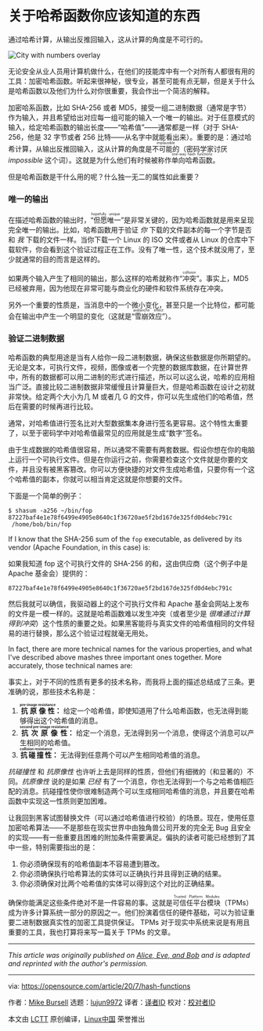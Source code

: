 [#]: collector: (lujun9972)
[#]: translator: (Yufei-Yan)
[#]: reviewer: ( )
[#]: publisher: ( )
[#]: url: ( )
[#]: subject: (What you need to know about hash functions)
[#]: via: (https://opensource.com/article/20/7/hash-functions)
[#]: author: (Mike Bursell https://opensource.com/users/mikecamel)

关于哈希函数你应该知道的东西
======

通过哈希计算，从输出反推回输入，这从计算的角度是不可行的。

![City with numbers overlay][1]

无论安全从业人员用计算机做什么，在他们的技能库中有一个对所有人都很有用的工具：加密哈希函数。听起来很神秘，很专业，甚至可能有点无聊，但是关于什么是哈希函数以及他们为什么对你很重要，我会作出一个简洁的解释。

加密哈系函数，比如 SHA-256 或者 MD5，接受一组二进制数据（通常是字节）作为输入，并且希望给出对应每一组可能的输入一个唯一的输出。对于任意模式的输入，给定哈希函数的输出长度——“哈希值”——通常都是一样（对于 SHA-256，他是 32 字节或者 256 比特——从名字中就能看出来）。重要的是：通过哈希计算，从输出反推回输入，这从计算的角度是<ruby>不可能的<rt>implausible</rt></ruby>（密码学家讨厌 _impossible_ 这个词）。这就是为什么他们有时候被称作<ruby>单向哈希函数<rt>one-way hash functions</rt></ruby>。

但是哈希函数是干什么用的呢？什么独一无二的属性如此重要？

### 唯一的输出

在描述哈希函数的输出时，<ruby>“但愿唯一<rt>hopefully unique</rt>”</ruby>是非常关键的，因为哈希函数就是用来呈现完全唯一的输出。比如，哈希函数用于验证 _你_ 下载的文件副本的每一个字节是否和 _我_ 下载的文件一样。当你下载一个 Linux 的 ISO 文件或者从 Linux 的仓库中下载软件，你会看到这个验证过程正在工作。没有了唯一性，这个技术就没用了，至少就通常的目的而言是这样的。

如果两个输入产生了相同的输出，那么这样的哈希就称作<ruby>“冲突”<rt>collision</rt></ruby>。事实上，MD5 已经被弃用，因为他现在非常可能与商业化的硬件和软件系统存在冲突。

另外一个重要的性质是，当消息中的一个微小变化，甚至只是一个比特位，都可能会在输出中产生一个明显的变化（这就是<ruby>“雪崩效应”<rt>avalanche effect</rt></ruby>）。

### 验证二进制数据

哈希函数的典型用途是当有人给你一段二进制数据，确保这些数据是你所期望的。无论是文本，可执行文件，视频，图像或者一个完整的数据库数据，在计算世界中，所有的数据都可以用二进制的形式进行描述，所以可以这么说，哈希的应用相当广泛。直接比较二进制数据非常缓慢且计算量巨大，但是哈希函数在设计之初就非常快。给定两个大小为几 M 或者几 G 的文件，你可以先生成他们的哈希值，然后在需要的时候再进行比较。

通常，对哈希值进行签名比对大型数据集本身进行签名更容易。这个特性太重要了，以至于密码学中对哈希值最常见的应用就是生成“数字”签名。

由于生成数据的哈希值很容易，所以通常不需要有两套数据。假设你想在你的电脑上运行一个可执行文件。但是在你运行之前，你需要检查这个文件就是你要的文件，并且没有被黑客篡改。你可以方便快捷的对文件生成哈希值，只要你有一个这个哈希值的副本，你就可以相当肯定这就是你想要的文件。

下面是一个简单的例子：

```
$ shasum -a256 ~/bin/fop
87227baf4e1e78f6499e4905e8640c1f36720ae5f2bd167de325fd0d4ebc791c  /home/bob/bin/fop
```

If I know that the SHA-256 sum of the `fop` executable, as delivered by its vendor (Apache Foundation, in this case) is:

如果我知道 fop 这个可执行文件的 SHA-256 的和，这由供应商（这个例子中是 Apache 基金会）提供的：

```
87227baf4e1e78f6499e4905e8640c1f36720ae5f2bd167de325fd0d4ebc791c
```

然后我就可以确信，我驱动器上的这个可执行文件和 Apache 基金会网站上发布的文件是一模一样的。这就是哈希函数难以发生冲突（或者至少是 _很难通过计算得到冲突_）这个性质的重要之处。如果黑客能将与真实文件的哈希值相同的文件轻易的进行替换，那么这个验证过程就毫无用处。

In fact, there are more technical names for the various properties, and what I've described above mashes three important ones together. More accurately, those technical names are:

事实上，对于不同的性质有更多的技术名称，而我将上面的描述总结成了三条。更准确的说，那些技术名称是：

  1. **<ruby>抗原像性<rt>pre-image resistance</rt></ruby>：** 给定一个哈希值，即使知道用了什么哈希函数，也无法得到能够得出这个哈希值的消息。
  2. **<ruby>抗次原像性<rt>second pre-image resistance</rt><ruby>：** 给定一个消息，无法得到另一个消息，使得这个消息可以产生相同的哈希值。
  3. **<ruby>抗碰撞性<rt>collision resistance</rt></ruby>：** 无法得到任意两个可以产生相同哈希值的消息。

_抗碰撞性_ 和 _抗原像性_ 也许听上去是同样的性质，但他们有细微的（和显著的）不同。_抗原像性_ 说的是如果 _已经_ 有了一个消息，你也无法得到一个与之哈希值相匹配的消息。抗碰撞性使你很难制造两个可以生成相同哈希值的消息，并且要在哈希函数中实现这一性质则更加困难。

让我回到黑客试图替换文件（可以通过哈希值进行校验）的场景。现在，使用任意加密哈希算法——不是那些在现实世界中由独角兽公司开发的完全无 Bug 且安全的实现——有一些重要且困难的附加条件需要满足。偏执的读者可能已经想到了其中一些，特别需要指出的是：

  1. 你必须确保现有的哈希值副本不容易遭到篡改。
  2. 你必须确保执行哈希算法的实体可以正确执行并且得到正确的结果。
  3. 你必须确保对比两个哈希值的实体可以得到这个对比的正确结果。

确保你能满足这些条件绝对不是一件容易的事。这就是<ruby>可信任平台模块<rt>Trusted Platform Modules</rt></ruby>（TPMs）成为许多计算系统一部分的原因之一。他们扮演着信任的硬件基础，可以为验证重要二进制数据真实性的加密工具提供保证。 TPMs 对于现实中系统来说是有用且重要的工具，我也打算将来写一篇关于 TPMs 的文章。

* * *

_This article was originally published on [Alice, Eve, and Bob][2] and is adapted and reprinted with the author's permission._

--------------------------------------------------------------------------------

via: https://opensource.com/article/20/7/hash-functions

作者：[Mike Bursell][a]
选题：[lujun9972][b]
译者：[译者ID](https://github.com/译者ID)
校对：[校对者ID](https://github.com/校对者ID)

本文由 [LCTT](https://github.com/LCTT/TranslateProject) 原创编译，[Linux中国](https://linux.cn/) 荣誉推出

[a]: https://opensource.com/users/mikecamel
[b]: https://github.com/lujun9972
[1]: https://opensource.com/sites/default/files/styles/image-full-size/public/lead-images/osdc_OpenData_CityNumbers.png?itok=lC03ce76 (City with numbers overlay)
[2]: https://aliceevebob.com/2020/06/16/whats-a-hash-function/
